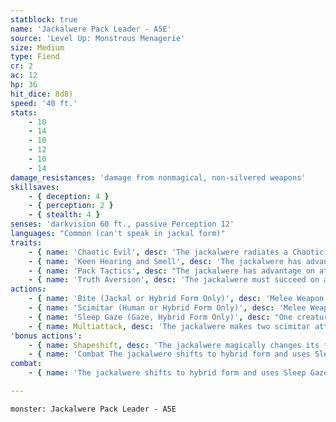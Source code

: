 ```yaml
---
statblock: true
name: 'Jackalwere Pack Leader - A5E'
source: 'Level Up: Monstrous Menagerie'
size: Medium
type: Fiend
cr: 2
ac: 12
hp: 36
hit_dice: 8d8)
speed: '40 ft.'
stats:
    - 10
    - 14
    - 10
    - 12
    - 10
    - 14
damage_resistances: 'damage from nonmagical, non-silvered weapons'
skillsaves:
    - { deception: 4 }
    - { perception: 2 }
    - { stealth: 4 }
senses: 'darkvision 60 ft., passive Perception 12'
languages: "Common (can't speak in jackal form)"
traits:
    - { name: 'Chaotic Evil', desc: 'The jackalwere radiates a Chaotic and Evil aura.' }
    - { name: 'Keen Hearing and Smell', desc: 'The jackalwere has advantage on Perception checks that rely on hearing and smell.' }
    - { name: 'Pack Tactics', desc: "The jackalwere has advantage on attack rolls against a creature if at least one of the jackalwere's allies is within 5 feet of the creature and not incapacitated." }
    - { name: 'Truth Aversion', desc: 'The jackalwere must succeed on a DC 14 Wisdom saving throw to make a true statement. On a failure, it tells an unpremeditated lie.' }
actions:
    - { name: 'Bite (Jackal or Hybrid Form Only)', desc: 'Melee Weapon Attack: +4 to hit, reach 5 ft., one target. Hit: 4 (1d4 + 2) piercing damage.' }
    - { name: 'Scimitar (Human or Hybrid Form Only)', desc: 'Melee Weapon Attack: +4 to hit, reach 5 ft., one target. Hit: 5 (1d6 + 2) slashing damage.' }
    - { name: 'Sleep Gaze (Gaze, Hybrid Form Only)', desc: "One creature within 30 feet of the jackalwere makes a DC 10 Wisdom saving throw. On a failed save, the target is magically charmed. At the beginning of the jackalwere's next turn, the target repeats the saving throw. On a success, the effect ends. On a failure, the creature falls unconscious for 10 minutes. Both the charmed and unconscious conditions end if the target takes damage or a creature within reach of the target uses an action to shake the target back to its senses. If the target successfully saves against Sleep Gaze, it is immune to Sleep Gaze for 24 hours. Undead and creatures immune to charm aren't affected by it." }
    - { name: Multiattack, desc: 'The jackalwere makes two scimitar attacks or makes one scimitar attack and uses Sleep Gaze.' }
'bonus actions':
    - { name: Shapeshift, desc: 'The jackalwere magically changes its form, along with its equipment, to that of a specific Medium humanoid or a jackal-human hybrid or its true form, which is a Small jackal. While shapeshifted, its statistics are otherwise unchanged. It reverts to its true form if it dies.' }
    - { name: 'Combat The jackalwere shifts to hybrid form and uses Sleep Gaze on an unsuspecting target', desc: 'It then fights with its scimitar, staying next to at least one ally. A jackalwere is fearless when facing enemies armed with mundane weapons, but it retreats if it is outnumbered by enemies capable of bypassing its resistances.' }
combat:
    - { name: 'The jackalwere shifts to hybrid form and uses Sleep Gaze on an unsuspecting target', desc: 'It then fights with its scimitar, staying next to at least one ally. A jackalwere is fearless when facing enemies armed with mundane weapons, but it retreats if it is outnumbered by enemies capable of bypassing its resistances.' }

---
```

```statblock
monster: Jackalwere Pack Leader - A5E
```
